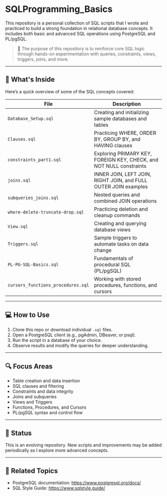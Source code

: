 # SQLProgramming_Basics

This repository is a personal collection of SQL scripts that I wrote and practiced to build a strong foundation in relational database concepts. It includes both basic and advanced SQL operations using PostgreSQL and PL/pgSQL.

> 🧠 The purpose of this repository is to reinforce core SQL logic through hands-on experimentation with queries, constraints, views, triggers, joins, and more.

---

## 📁 What's Inside

Here’s a quick overview of some of the SQL concepts covered:

| File | Description |
|------|-------------|
| `Database_Setup.sql` | Creating and initializing sample databases and tables |
| `Clauses.sql` | Practicing WHERE, ORDER BY, GROUP BY, and HAVING clauses |
| `constraints_part1.sql` | Exploring PRIMARY KEY, FOREIGN KEY, CHECK, and NOT NULL constraints |
| `joins.sql` | INNER JOIN, LEFT JOIN, RIGHT JOIN, and FULL OUTER JOIN examples |
| `subqueries_joins.sql` | Nested queries and combined JOIN operations |
| `where-delete-truncate-drop.sql` | Practicing deletion and cleanup commands |
| `View.sql` | Creating and querying database views |
| `Triggers.sql` | Sample triggers to automate tasks on data change |
| `PL-PG-SQL-Basics.sql` | Fundamentals of procedural SQL (PL/pgSQL) |
| `cursors_functions_procedures.sql` | Working with stored procedures, functions, and cursors |

---

## 💻 How to Use

1. Clone this repo or download individual `.sql` files.
2. Open a PostgreSQL client (e.g., pgAdmin, DBeaver, or psql).
3. Run the script in a database of your choice.
4. Observe results and modify the queries for deeper understanding.

---

## 🔍 Focus Areas

- Table creation and data insertion
- SQL clauses and filtering
- Constraints and data integrity
- Joins and subqueries
- Views and Triggers
- Functions, Procedures, and Cursors
- PL/pgSQL syntax and control flow

---

## 📌 Status

This is an evolving repository. New scripts and improvements may be added periodically as I explore more advanced concepts.

---

## 🔗 Related Topics

- PostgreSQL documentation: https://www.postgresql.org/docs/
- SQL Style Guide: https://www.sqlstyle.guide/

